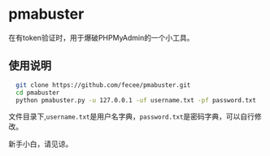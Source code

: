 # pmabuster

在有token验证时，用于爆破PHPMyAdmin的一个小工具。

## 使用说明

```bash
  git clone https://github.com/fecee/pmabuster.git
  cd pmabuster
  python pmabuster.py -u 127.0.0.1 -uf username.txt -pf password.txt
```

文件目录下,`username.txt`是用户名字典，`password.txt`是密码字典，可以自行修改。

新手小白，请见谅。
